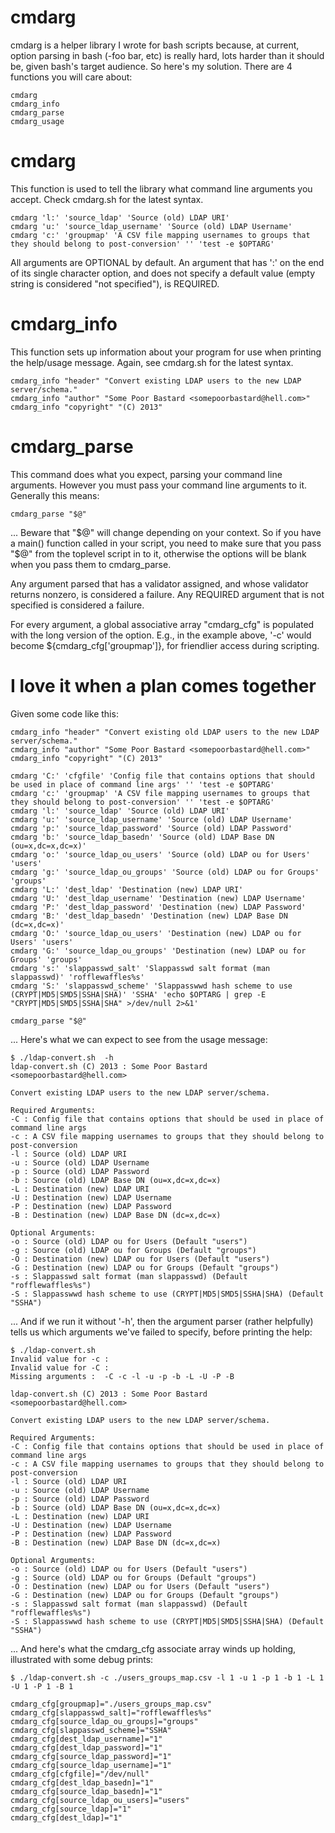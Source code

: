 cmdarg
======

cmdarg is a helper library I wrote for bash scripts because, at current, option parsing in bash (-foo bar, etc) is really hard, lots harder than it should be, given bash's target audience. So here's my solution. There are 4 functions you will care about:

    cmdarg
    cmdarg_info
    cmdarg_parse
    cmdarg_usage

cmdarg
======

This function is used to tell the library what command line arguments you accept. Check cmdarg.sh for the latest syntax.

    cmdarg 'l:' 'source_ldap' 'Source (old) LDAP URI'
    cmdarg 'u:' 'source_ldap_username' 'Source (old) LDAP Username'
    cmdarg 'c:' 'groupmap' 'A CSV file mapping usernames to groups that they should belong to post-conversion' '' 'test -e $OPTARG'

All arguments are OPTIONAL by default. An argument that has ':' on the end of its single character option, and does not specify a default value (empty string is considered "not specified"), is REQUIRED.

cmdarg_info
===========

This function sets up information about your program for use when printing the help/usage message. Again, see cmdarg.sh for the latest syntax.

    cmdarg_info "header" "Convert existing LDAP users to the new LDAP server/schema."
    cmdarg_info "author" "Some Poor Bastard <somepoorbastard@hell.com>"
    cmdarg_info "copyright" "(C) 2013"

cmdarg_parse
============

This command does what you expect, parsing your command line arguments. However you must pass your command line arguments to it. Generally this means:

    cmdarg_parse "$@"

... Beware that "$@" will change depending on your context. So if you have a main() function called in your script, you need to make sure that you pass "$@" from the toplevel script in to it, otherwise the options will be blank when you pass them to cmdarg_parse.

Any argument parsed that has a validator assigned, and whose validator returns nonzero, is considered a failure. Any REQUIRED argument that is not specified is considered a failure.

For every argument, a global associative array "cmdarg_cfg" is populated with the long version of the option. E.g., in the example above, '-c' would become ${cmdarg_cfg['groupmap']}, for friendlier access during scripting.

I love it when a plan comes together
====================================

Given some code like this:

    cmdarg_info "header" "Convert existing old LDAP users to the new LDAP server/schema."
    cmdarg_info "author" "Some Poor Bastard <somepoorbastard@hell.com>"
    cmdarg_info "copyright" "(C) 2013"

    cmdarg 'C:' 'cfgfile' 'Config file that contains options that should be used in place of command line args' '' 'test -e $OPTARG'
    cmdarg 'c:' 'groupmap' 'A CSV file mapping usernames to groups that they should belong to post-conversion' '' 'test -e $OPTARG'
    cmdarg 'l:' 'source_ldap' 'Source (old) LDAP URI'
    cmdarg 'u:' 'source_ldap_username' 'Source (old) LDAP Username'
    cmdarg 'p:' 'source_ldap_password' 'Source (old) LDAP Password'
    cmdarg 'b:' 'source_ldap_basedn' 'Source (old) LDAP Base DN (ou=x,dc=x,dc=x)'
    cmdarg 'o:' 'source_ldap_ou_users' 'Source (old) LDAP ou for Users' 'users'
    cmdarg 'g:' 'source_ldap_ou_groups' 'Source (old) LDAP ou for Groups' 'groups'
    cmdarg 'L:' 'dest_ldap' 'Destination (new) LDAP URI'
    cmdarg 'U:' 'dest_ldap_username' 'Destination (new) LDAP Username'
    cmdarg 'P:' 'dest_ldap_password' 'Destination (new) LDAP Password'
    cmdarg 'B:' 'dest_ldap_basedn' 'Destination (new) LDAP Base DN (dc=x,dc=x)'
    cmdarg 'O:' 'source_ldap_ou_users' 'Destination (new) LDAP ou for Users' 'users'
    cmdarg 'G:' 'source_ldap_ou_groups' 'Destination (new) LDAP ou for Groups' 'groups'
    cmdarg 's:' 'slappasswd_salt' 'Slappasswd salt format (man slappasswd)' 'rofflewaffles%s'
    cmdarg 'S:' 'slappasswd_scheme' 'Slappasswwd hash scheme to use (CRYPT|MD5|SMD5|SSHA|SHA)' 'SSHA' 'echo $OPTARG | grep -E "CRYPT|MD5|SMD5|SSHA|SHA" >/dev/null 2>&1'

    cmdarg_parse "$@"

... Here's what we can expect to see from the usage message:

    $ ./ldap-convert.sh  -h
    ldap-convert.sh (C) 2013 : Some Poor Bastard <somepoorbastard@hell.com>

    Convert existing LDAP users to the new LDAP server/schema.

    Required Arguments:
	-C : Config file that contains options that should be used in place of command line args
	-c : A CSV file mapping usernames to groups that they should belong to post-conversion
	-l : Source (old) LDAP URI
	-u : Source (old) LDAP Username
	-p : Source (old) LDAP Password
	-b : Source (old) LDAP Base DN (ou=x,dc=x,dc=x)
	-L : Destination (new) LDAP URI
	-U : Destination (new) LDAP Username
	-P : Destination (new) LDAP Password
	-B : Destination (new) LDAP Base DN (dc=x,dc=x)

    Optional Arguments:
	-o : Source (old) LDAP ou for Users (Default "users")
	-g : Source (old) LDAP ou for Groups (Default "groups")
	-O : Destination (new) LDAP ou for Users (Default "users")
	-G : Destination (new) LDAP ou for Groups (Default "groups")
	-s : Slappasswd salt format (man slappasswd) (Default "rofflewaffles%s")
	-S : Slappasswwd hash scheme to use (CRYPT|MD5|SMD5|SSHA|SHA) (Default "SSHA")

... And if we run it without '-h', then the argument parser (rather helpfully) tells us which arguments we've failed to specify, before printing the help:

    $ ./ldap-convert.sh
    Invalid value for -c :
    Invalid value for -C :
    Missing arguments :  -C -c -l -u -p -b -L -U -P -B

    ldap-convert.sh (C) 2013 : Some Poor Bastard <somepoorbastard@hell.com>

    Convert existing LDAP users to the new LDAP server/schema.

    Required Arguments:
	-C : Config file that contains options that should be used in place of command line args
	-c : A CSV file mapping usernames to groups that they should belong to post-conversion
	-l : Source (old) LDAP URI
	-u : Source (old) LDAP Username
	-p : Source (old) LDAP Password
	-b : Source (old) LDAP Base DN (ou=x,dc=x,dc=x)
	-L : Destination (new) LDAP URI
	-U : Destination (new) LDAP Username
	-P : Destination (new) LDAP Password
	-B : Destination (new) LDAP Base DN (dc=x,dc=x)

    Optional Arguments:
	-o : Source (old) LDAP ou for Users (Default "users")
	-g : Source (old) LDAP ou for Groups (Default "groups")
	-O : Destination (new) LDAP ou for Users (Default "users")
	-G : Destination (new) LDAP ou for Groups (Default "groups")
	-s : Slappasswd salt format (man slappasswd) (Default "rofflewaffles%s")
	-S : Slappasswwd hash scheme to use (CRYPT|MD5|SMD5|SSHA|SHA) (Default "SSHA")

... And here's what the cmdarg_cfg associate array winds up holding, illustrated with some debug prints:

    $ ./ldap-convert.sh -c ./users_groups_map.csv -l 1 -u 1 -p 1 -b 1 -L 1 -U 1 -P 1 -B 1

    cmdarg_cfg[groupmap]="./users_groups_map.csv"
    cmdarg_cfg[slappasswd_salt]="rofflewaffles%s"
    cmdarg_cfg[source_ldap_ou_groups]="groups"
    cmdarg_cfg[slappasswd_scheme]="SSHA"
    cmdarg_cfg[dest_ldap_username]="1"
    cmdarg_cfg[dest_ldap_password]="1"
    cmdarg_cfg[source_ldap_password]="1"
    cmdarg_cfg[source_ldap_username]="1"
    cmdarg_cfg[cfgfile]="/dev/null"
    cmdarg_cfg[dest_ldap_basedn]="1"
    cmdarg_cfg[source_ldap_basedn]="1"
    cmdarg_cfg[source_ldap_ou_users]="users"
    cmdarg_cfg[source_ldap]="1"
    cmdarg_cfg[dest_ldap]="1"